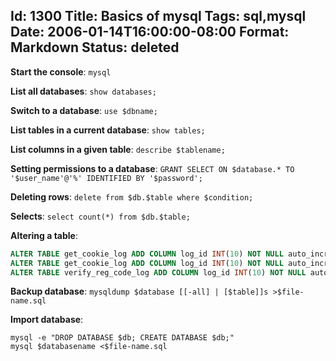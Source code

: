 Id: 1300
Title: Basics of mysql
Tags: sql,mysql
Date: 2006-01-14T16:00:00-08:00
Format: Markdown
Status: deleted
--------------
**Start the console**: `mysql`

**List all databases**: `show databases;`

**Switch to a database**: `use $dbname;`

**List tables in a current database**: `show tables;`

**List columns in a given table**: `describe $tablename;`

**Setting permissions to a database**: `GRANT SELECT ON $database.* TO '$user_name'@'%' IDENTIFIED BY '$password';`

**Deleting rows**: `delete from $db.$table where $condition;`

**Selects**: `select count(*) from $db.$table;`

**Altering a table**:
```sql
ALTER TABLE get_cookie_log ADD COLUMN log_id INT(10) NOT NULL auto_increment, ADD PRIMARY KEY(log_id);`
ALTER TABLE get_cookie_log ADD COLUMN log_id INT(10) NOT NULL auto_increment, ADD INDEX(log_id);`
ALTER TABLE verify_reg_code_log ADD COLUMN log_id INT(10) NOT NULL auto_increment, ADD INDEX(log_id);`
```

**Backup database**: `mysqldump $database [[-all] | [$table]]s >$file-name.sql`

**Import database**:
```
mysql -e "DROP DATABASE $db; CREATE DATABASE $db;"
mysql $databasename <$file-name.sql
```
